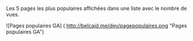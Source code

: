 Les 5 pages les plus populaires affichées dans une liste avec le nombre de vues.

![Pages populaires GA] ( http://belcaid.me/dev/pagepopulaires.png "Pages populaires GA")
